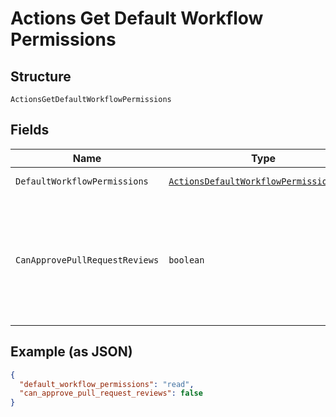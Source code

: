 
# Actions Get Default Workflow Permissions

## Structure

`ActionsGetDefaultWorkflowPermissions`

## Fields

| Name | Type | Tags | Description | Getter | Setter |
|  --- | --- | --- | --- | --- | --- |
| `DefaultWorkflowPermissions` | [`ActionsDefaultWorkflowPermissionsEnum`](../../doc/models/actions-default-workflow-permissions-enum.md) | Required | - | ActionsDefaultWorkflowPermissionsEnum getDefaultWorkflowPermissions() | setDefaultWorkflowPermissions(ActionsDefaultWorkflowPermissionsEnum defaultWorkflowPermissions) |
| `CanApprovePullRequestReviews` | `boolean` | Required | Whether GitHub Actions can approve pull requests. Enabling this can be a security risk. | boolean getCanApprovePullRequestReviews() | setCanApprovePullRequestReviews(boolean canApprovePullRequestReviews) |

## Example (as JSON)

```json
{
  "default_workflow_permissions": "read",
  "can_approve_pull_request_reviews": false
}
```

